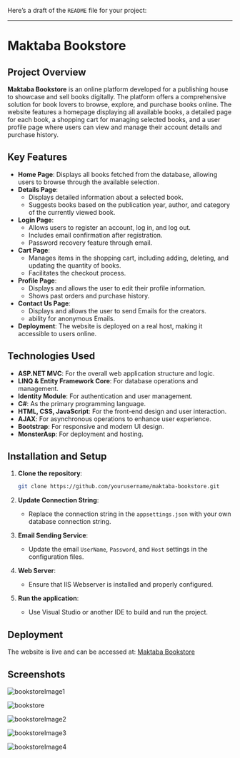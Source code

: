 Here’s a draft of the `README` file for your project:

---

# Maktaba Bookstore

## Project Overview

**Maktaba Bookstore** is an online platform developed for a publishing house to showcase and sell books digitally. The platform offers a comprehensive solution for book lovers to browse, explore, and purchase books online. The website features a homepage displaying all available books, a detailed page for each book, a shopping cart for managing selected books, and a user profile page where users can view and manage their account details and purchase history.

## Key Features

- **Home Page**: Displays all books fetched from the database, allowing users to browse through the available selection.
- **Details Page**: 
  - Displays detailed information about a selected book.
  - Suggests books based on the publication year, author, and category of the currently viewed book.
- **Login Page**:
  - Allows users to register an account, log in, and log out.
  - Includes email confirmation after registration.
  - Password recovery feature through email.
- **Cart Page**:
  - Manages items in the shopping cart, including adding, deleting, and updating the quantity of books.
  - Facilitates the checkout process.
- **Profile Page**:
  - Displays and allows the user to edit their profile information.
  - Shows past orders and purchase history.
- **Contact Us Page**:
  - Displays and allows the user to send Emails for the creators.
  - ability for anonymous Emails.
- **Deployment**: The website is deployed on a real host, making it accessible to users online.

## Technologies Used

- **ASP.NET MVC**: For the overall web application structure and logic.
- **LINQ & Entity Framework Core**: For database operations and management.
- **Identity Module**: For authentication and user management.
- **C#**: As the primary programming language.
- **HTML, CSS, JavaScript**: For the front-end design and user interaction.
- **AJAX**: For asynchronous operations to enhance user experience.
- **Bootstrap**: For responsive and modern UI design.
- **MonsterAsp**: For deployment and hosting.

## Installation and Setup

1. **Clone the repository**: 
   ```bash
   git clone https://github.com/yourusername/maktaba-bookstore.git
   ```
2. **Update Connection String**:
   - Replace the connection string in the `appsettings.json` with your own database connection string.
   
3. **Email Sending Service**:
   - Update the email `UserName`, `Password`, and `Host` settings in the configuration files.

4. **Web Server**:
   - Ensure that IIS Webserver is installed and properly configured.

5. **Run the application**:
   - Use Visual Studio or another IDE to build and run the project.

## Deployment

The website is live and can be accessed at: [Maktaba Bookstore](https://bookstoreiti.runasp.net/)

## Screenshots
![bookstoreImage1](https://github.com/user-attachments/assets/241c2208-53e7-4131-a78c-6db80a41930f)

![bookstore](https://github.com/user-attachments/assets/cf69c209-ee79-46c8-90fe-9be7d34b9dc9)

![bookstoreImage2](https://github.com/user-attachments/assets/3e44855c-493a-48b7-a1cb-68f0de0c337c)

![bookstoreImage3](https://github.com/user-attachments/assets/92bd043e-4950-4a0f-b3b1-8f9a294add5a)

![bookstoreImage4](https://github.com/user-attachments/assets/a25d8c94-59ec-4baf-9f7c-fb615123deec)
